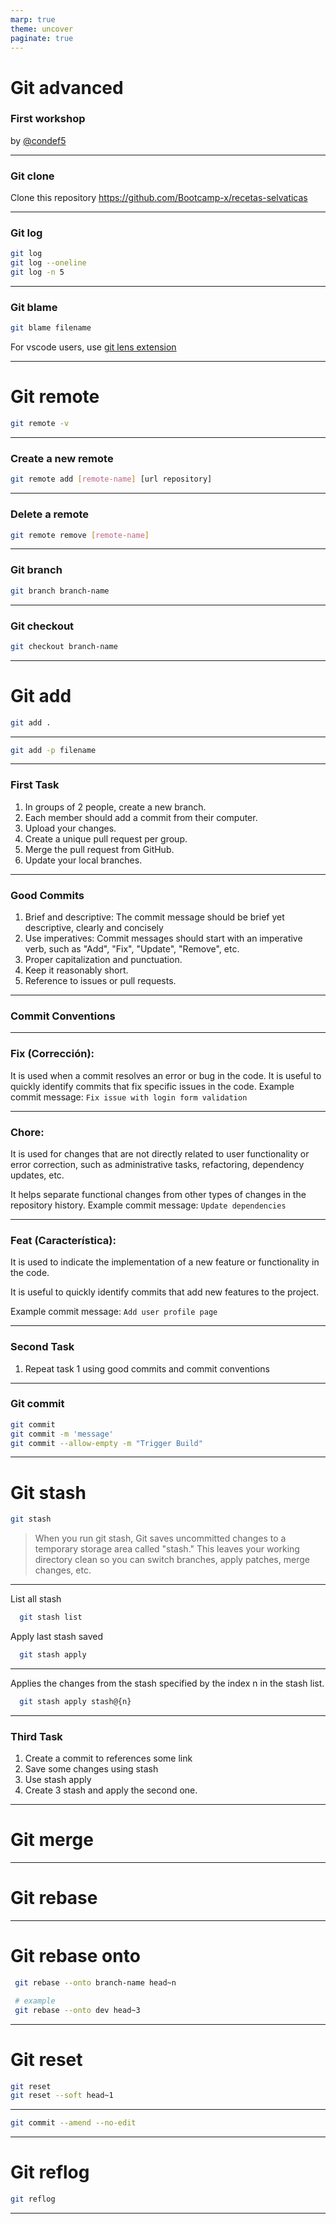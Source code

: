 ```yaml
---
marp: true
theme: uncover
paginate: true
---
```


# Git advanced

### First workshop

by [@condef5](https://twitter.com/condef5)

---

### Git clone

Clone this repository https://github.com/Bootcamp-x/recetas-selvaticas

---

### Git log

```sh
git log
git log --oneline
git log -n 5
```

---

### Git blame

```sh
git blame filename
```

For vscode users, use [git lens extension](https://marketplace.visualstudio.com/items?itemName=eamodio.gitlens)

---

# Git remote

```sh
git remote -v
```

---

### Create a new remote

```sh
git remote add [remote-name] [url repository]
```

---

### Delete a remote

```sh
git remote remove [remote-name]
```

---

### Git branch

```sh
git branch branch-name
```

---

### Git checkout

```sh
git checkout branch-name
```

---

# Git add

```sh
git add .
```

---

```sh
git add -p filename
```

---

### First Task

1. In groups of 2 people, create a new branch.
2. Each member should add a commit from their computer.
3. Upload your changes.
4. Create a unique pull request per group.
5. Merge the pull request from GitHub.
6. Update your local branches.

---

### Good Commits

1. Brief and descriptive: The commit message should be brief yet descriptive, clearly and concisely
2. Use imperatives: Commit messages should start with an imperative verb, such as "Add", "Fix", "Update", "Remove", etc.
3. Proper capitalization and punctuation.
4. Keep it reasonably short.
5. Reference to issues or pull requests.

---

### Commit Conventions

---

### Fix (Corrección):

It is used when a commit resolves an error or bug in the code.
It is useful to quickly identify commits that fix specific issues in the code.
Example commit message: `Fix issue with login form validation`

---

### Chore:

It is used for changes that are not directly related to user functionality or error correction, such as administrative tasks, refactoring, dependency updates, etc.

It helps separate functional changes from other types of changes in the repository history.
Example commit message: `Update dependencies`

---

### Feat (Característica):

It is used to indicate the implementation of a new feature or functionality in the code.

It is useful to quickly identify commits that add new features to the project.

Example commit message: `Add user profile page`

---

### Second Task

1. Repeat task 1 using good commits and commit conventions

---

### Git commit

```sh
git commit
git commit -m 'message'
git commit --allow-empty -m "Trigger Build"
```

---

# Git stash

```sh
git stash
```

> When you run git stash, Git saves uncommitted changes to a temporary storage area called "stash."
> This leaves your working directory clean so you can switch branches, apply patches, merge changes, etc.

---

List all stash

```sh
  git stash list
```

Apply last stash saved

```sh
  git stash apply
```

---

Applies the changes from the stash specified by the index n in the stash list.

```sh
  git stash apply stash@{n}
```

---

### Third Task

1. Create a commit to references some link
2. Save some changes using stash
3. Use stash apply
4. Create 3 stash and apply the second one.

---

# Git merge

---

# Git rebase

---

# Git rebase onto

```sh
 git rebase --onto branch-name head~n

 # example
 git rebase --onto dev head~3
```

---

# Git reset

```sh
git reset
git reset --soft head~1
```

---

```sh
git commit --amend --no-edit
```

---

# Git reflog

```sh
git reflog
```

---
